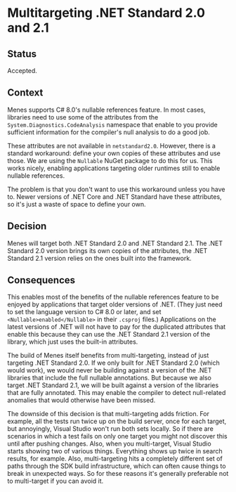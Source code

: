 # Multitargeting .NET Standard 2.0 and 2.1

## Status

Accepted.

## Context

Menes supports C# 8.0's nullable references feature. In most cases, libraries need to use some of the attributes from the `System.Diagnostics.CodeAnalysis` namespace that enable to you provide sufficient information for the compiler's null analysis to do a good job.

These attributes are not available in `netstandard2.0`. However, there is a standard workaround: define your own copies of these attributes and use those. We are using the `Nullable` NuGet package to do this for us. This works nicely, enabling applications targeting older runtimes still to enable nullable references.

The problem is that you don't want to use this workaround unless you have to. Newer versions of .NET Core and .NET Standard have these attributes, so it's just a waste of space to define your own.

## Decision

Menes will target both .NET Standard 2.0 and .NET Standard 2.1. The .NET Standard 2.0 version brings its own copies of the attributes, the .NET Standard 2.1 version relies on the ones built into the framework.

## Consequences

This enables most of the benefits of the nullable references feature to be enjoyed by applications that target older versions of .NET. (They just need to set the language version to C# 8.0 or later, and set `<Nullable>enabled</Nullable>` in their `.csproj` files.) Applications on the latest versions of .NET will not have to pay for the duplicated attributes that enable this because they can use the .NET Standard 2.1 version of the library, which just uses the built-in attributes.

The build of Menes itself benefits from multi-targeting, instead of just targeting .NET Standard 2.0. If we only built for .NET Standard 2.0 (which would work), we would never be building against a version of the .NET libraries that include the full nullable annotations. But because we also target .NET Standard 2.1, we will be built against a version of the libraries that are fully annotated. This may enable the compiler to detect null-related anomalies that would otherwise have been missed.

The downside of this decision is that multi-targeting adds friction. For example, all the tests run twice up on the build server, once for each target, but annoyingly, Visual Studio won't run both sets locally. So if there are scenarios in which a test fails on only one target you might not discover this until after pushing changes. Also, when you multi-target, Visual Studio starts showing two of various things. Everything shows up twice in search results, for example. Also, multi-targeting hits a completely different set of paths through the SDK build infrastructure, which can often cause things to break in unexpected ways. So for these reasons it's generally preferable not to multi-target if you can avoid it.